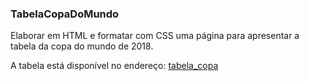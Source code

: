 ### TabelaCopaDoMundo

Elaborar em HTML e formatar com CSS uma página para apresentar a tabela da copa do mundo de 2018.

A tabela está disponível no endereço: [tabela_copa](https://img.r7.com/images/tabela-copa-copa-do-mundo-russia-2018-23052018181355584)


